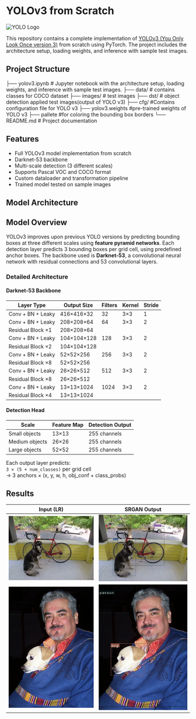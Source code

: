 # YOLOv3 from Scratch

![YOLO Logo](https://raw.githubusercontent.com/AlexeyAB/darknet/master/build/darknet/x64/yolo9000.weights/yolo9000.jpg)

This repository contains a complete implementation of [YOLOv3 (You Only Look Once version 3)](https://pjreddie.com/darknet/yolo/) from scratch using PyTorch. The project includes the architecture setup, loading weights, and inference with sample test images.

## Project Structure

├── yolov3.ipynb # Jupyter notebook with the architecture setup, loading weights, and inference with sample test images.
├── data/ # contains classes for COCO dataset
├── images/ # test images
├── dst/ # object detection applied test images(output of YOLO v3)
├── cfg/ #Contains configuration file for YOLO v3
├── yolov3.weights #pre-trained weights of YOLO v3
├── pallete #for coloring the bounding box borders
└── README.md # Project documentation

## Features

- Full YOLOv3 model implementation from scratch
- Darknet-53 backbone
- Multi-scale detection (3 different scales)
- Supports Pascal VOC and COCO format
- Custom dataloader and transformation pipeline
- Trained model tested on sample images

## Model Architecture

## Model Overview

YOLOv3 improves upon previous YOLO versions by predicting bounding boxes at three different scales using **feature pyramid networks**. Each detection layer predicts 3 bounding boxes per grid cell, using predefined anchor boxes. The backbone used is **Darknet-53**, a convolutional neural network with residual connections and 53 convolutional layers.

### Detailed Architecture

#### **Darknet-53 Backbone**

| Layer Type        | Output Size | Filters | Kernel | Stride |
| ----------------- | ----------- | ------- | ------ | ------ |
| Conv + BN + Leaky | 416×416×32  | 32      | 3×3    | 1      |
| Conv + BN + Leaky | 208×208×64  | 64      | 3×3    | 2      |
| Residual Block ×1 | 208×208×64  |         |        |        |
| Conv + BN + Leaky | 104×104×128 | 128     | 3×3    | 2      |
| Residual Block ×2 | 104×104×128 |         |        |        |
| Conv + BN + Leaky | 52×52×256   | 256     | 3×3    | 2      |
| Residual Block ×8 | 52×52×256   |         |        |        |
| Conv + BN + Leaky | 26×26×512   | 512     | 3×3    | 2      |
| Residual Block ×8 | 26×26×512   |         |        |        |
| Conv + BN + Leaky | 13×13×1024  | 1024    | 3×3    | 2      |
| Residual Block ×4 | 13×13×1024  |         |        |        |

#### **Detection Head**

| Scale          | Feature Map | Detection Output |
| -------------- | ----------- | ---------------- |
| Small objects  | 13×13       | 255 channels     |
| Medium objects | 26×26       | 255 channels     |
| Large objects  | 52×52       | 255 channels     |

Each output layer predicts:  
`3 × (5 + num_classes)` per grid cell  
→ 3 anchors × (x, y, w, h, obj_conf + class_probs)

## Results

| Input (LR)                                  | SRGAN Output                                  |
| ------------------------------------------- | --------------------------------------------- |
| ![original image](images/dog-cycle-car.png) | ![object detected](dst/det_dog-cycle-car.png) |
| ![original image](images/000001.jpg)        | ![object detected](dst/det_000001.jpg)        |

